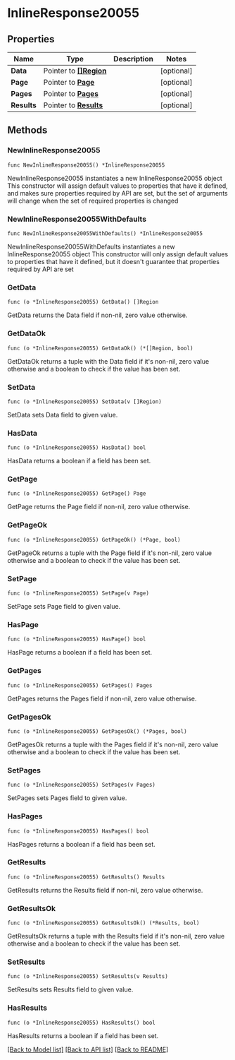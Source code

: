 # InlineResponse20055

## Properties

Name | Type | Description | Notes
------------ | ------------- | ------------- | -------------
**Data** | Pointer to [**[]Region**](Region.md) |  | [optional] 
**Page** | Pointer to [**Page**](Page.md) |  | [optional] 
**Pages** | Pointer to [**Pages**](Pages.md) |  | [optional] 
**Results** | Pointer to [**Results**](Results.md) |  | [optional] 

## Methods

### NewInlineResponse20055

`func NewInlineResponse20055() *InlineResponse20055`

NewInlineResponse20055 instantiates a new InlineResponse20055 object
This constructor will assign default values to properties that have it defined,
and makes sure properties required by API are set, but the set of arguments
will change when the set of required properties is changed

### NewInlineResponse20055WithDefaults

`func NewInlineResponse20055WithDefaults() *InlineResponse20055`

NewInlineResponse20055WithDefaults instantiates a new InlineResponse20055 object
This constructor will only assign default values to properties that have it defined,
but it doesn't guarantee that properties required by API are set

### GetData

`func (o *InlineResponse20055) GetData() []Region`

GetData returns the Data field if non-nil, zero value otherwise.

### GetDataOk

`func (o *InlineResponse20055) GetDataOk() (*[]Region, bool)`

GetDataOk returns a tuple with the Data field if it's non-nil, zero value otherwise
and a boolean to check if the value has been set.

### SetData

`func (o *InlineResponse20055) SetData(v []Region)`

SetData sets Data field to given value.

### HasData

`func (o *InlineResponse20055) HasData() bool`

HasData returns a boolean if a field has been set.

### GetPage

`func (o *InlineResponse20055) GetPage() Page`

GetPage returns the Page field if non-nil, zero value otherwise.

### GetPageOk

`func (o *InlineResponse20055) GetPageOk() (*Page, bool)`

GetPageOk returns a tuple with the Page field if it's non-nil, zero value otherwise
and a boolean to check if the value has been set.

### SetPage

`func (o *InlineResponse20055) SetPage(v Page)`

SetPage sets Page field to given value.

### HasPage

`func (o *InlineResponse20055) HasPage() bool`

HasPage returns a boolean if a field has been set.

### GetPages

`func (o *InlineResponse20055) GetPages() Pages`

GetPages returns the Pages field if non-nil, zero value otherwise.

### GetPagesOk

`func (o *InlineResponse20055) GetPagesOk() (*Pages, bool)`

GetPagesOk returns a tuple with the Pages field if it's non-nil, zero value otherwise
and a boolean to check if the value has been set.

### SetPages

`func (o *InlineResponse20055) SetPages(v Pages)`

SetPages sets Pages field to given value.

### HasPages

`func (o *InlineResponse20055) HasPages() bool`

HasPages returns a boolean if a field has been set.

### GetResults

`func (o *InlineResponse20055) GetResults() Results`

GetResults returns the Results field if non-nil, zero value otherwise.

### GetResultsOk

`func (o *InlineResponse20055) GetResultsOk() (*Results, bool)`

GetResultsOk returns a tuple with the Results field if it's non-nil, zero value otherwise
and a boolean to check if the value has been set.

### SetResults

`func (o *InlineResponse20055) SetResults(v Results)`

SetResults sets Results field to given value.

### HasResults

`func (o *InlineResponse20055) HasResults() bool`

HasResults returns a boolean if a field has been set.


[[Back to Model list]](../README.md#documentation-for-models) [[Back to API list]](../README.md#documentation-for-api-endpoints) [[Back to README]](../README.md)



